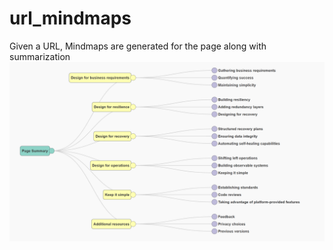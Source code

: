 # url_mindmaps
Given a URL, Mindmaps are generated for the page along with summarization
![alt text](image.png)